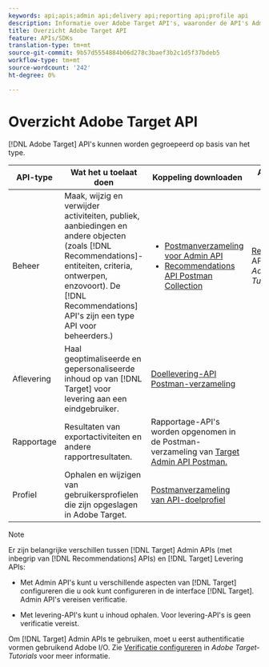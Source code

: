 ```yaml
---
keywords: api;apis;admin api;delivery api;reporting api;profile api
description: Informatie over Adobe Target API's, waaronder de API's Admin, Delivery, Reporting en Profile.
title: Overzicht Adobe Target API
feature: APIs/SDKs
translation-type: tm+mt
source-git-commit: 9b57d5554884b06d278c3baef3b2c1d5f37bdeb5
workflow-type: tm+mt
source-wordcount: '242'
ht-degree: 0%

---
```



# Overzicht Adobe Target API

[!DNL Adobe Target] API&#39;s kunnen worden gegroepeerd op basis van het type.

| API-type | Wat het u toelaat doen | Koppeling downloaden | Andere nuttige koppelingen |
| --- | --- | --- |--- |
| Beheer | Maak, wijzig en verwijder activiteiten, publiek, aanbiedingen en andere objecten (zoals [!DNL Recommendations]-entiteiten, criteria, ontwerpen, enzovoort). De [!DNL Recommendations] API&#39;s zijn een type API voor beheerders.) | <UL><li>[Postmanverzameling voor Admin API](https://developers.adobetarget.com/api/#admin-postman-collection)</li><li>[Recommendations API Postman Collection](https://developers.adobetarget.com/api/recommendations/#section/Postman)</li></ul> | [Recommendations ](https://experienceleague.adobe.com/docs/target-learn/recommendations-api-tutorial/recs-api-overview.html) APIs gebruiken in  *Adobe Target-Tutorials* |
| Aflevering | Haal geoptimaliseerde en gepersonaliseerde inhoud op van [!DNL Target] voor levering aan een eindgebruiker. | [Doellevering-API Postman-verzameling](https://developers.adobetarget.com/api/delivery-api/#section/Getting-Started/Postman-Collection) |  |
| Rapportage | Resultaten van exportactiviteiten en andere rapportresultaten. | Rapportage-API&#39;s worden opgenomen in de Postman-verzameling van [Target Admin API Postman.](https://developers.adobetarget.com/api/#admin-postman-collection) |  |
| Profiel | Ophalen en wijzigen van gebruikersprofielen die zijn opgeslagen in Adobe Target. | [Postmanverzameling van API-doelprofiel](https://developers.adobetarget.com/api/#profiles) |  |

>[!NOTE]
>
>Er zijn belangrijke verschillen tussen [!DNL Target] Admin APIs (met inbegrip van [!DNL Recommendations] APIs) en [!DNL Target] Levering APIs:
>
>* Met Admin API&#39;s kunt u verschillende aspecten van [!DNL Target] configureren die u ook kunt configureren in de interface [!DNL Target]. Admin API&#39;s vereisen verificatie.
   >
   >
* Met levering-API&#39;s kunt u inhoud ophalen. Voor levering-API&#39;s is geen verificatie vereist.
>
>
Om [!DNL Target] Admin APIs te gebruiken, moet u eerst authentificatie vormen gebruikend Adobe I/O. Zie [Verificatie configureren](https://experienceleague.adobe.com/docs/target-learn/tutorials/apis/configure-io-target-integration.html) in *Adobe Target-Tutorials* voor meer informatie.
